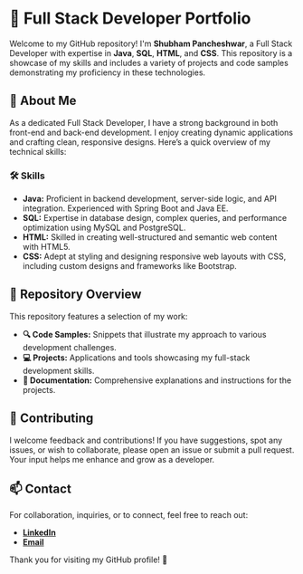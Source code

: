 # 🚀 Full Stack Developer Portfolio

Welcome to my GitHub repository! I'm **Shubham Pancheshwar**, a Full Stack Developer with expertise in **Java**, **SQL**, **HTML**, and **CSS**. This repository is a showcase of my skills and includes a variety of projects and code samples demonstrating my proficiency in these technologies.

## 🌟 About Me

As a dedicated Full Stack Developer, I have a strong background in both front-end and back-end development. I enjoy creating dynamic applications and crafting clean, responsive designs. Here’s a quick overview of my technical skills:

### 🛠️ Skills

- **Java:** Proficient in backend development, server-side logic, and API integration. Experienced with Spring Boot and Java EE.
- **SQL:** Expertise in database design, complex queries, and performance optimization using MySQL and PostgreSQL.
- **HTML:** Skilled in creating well-structured and semantic web content with HTML5.
- **CSS:** Adept at styling and designing responsive web layouts with CSS, including custom designs and frameworks like Bootstrap.

## 📁 Repository Overview

This repository features a selection of my work:

- **🔍 Code Samples:** Snippets that illustrate my approach to various development challenges.
- **💻 Projects:** Applications and tools showcasing my full-stack development skills.
- **📜 Documentation:** Comprehensive explanations and instructions for the projects.

## 🤝 Contributing

I welcome feedback and contributions! If you have suggestions, spot any issues, or wish to collaborate, please open an issue or submit a pull request. Your input helps me enhance and grow as a developer.

## 📫 Contact

For collaboration, inquiries, or to connect, feel free to reach out:

- **[LinkedIn](https://www.linkedin.com/in/shubham9503/)**
- **[Email](mailto:pancheshwarshubham1234@gmail.com)**

Thank you for visiting my GitHub profile! 🌟
